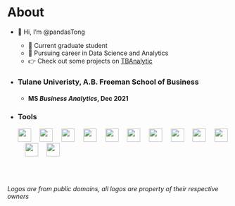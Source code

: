 About
=


+ 👋 Hi, I’m @pandasTong

    + 🎉 Current graduate student
    + 💪 Pursuing career in Data Science and Analytics 
    + 👉 Check out some projects on [TBAnalytic](https://tbanalytic.com) 
    
+ ### **Tulane Univeristy, A.B. Freeman School of Business**
    + #### MS *Business Analytics*, Dec 2021

+ ### Tools 
    <img src="https://cdn.svgporn.com/logos/python.svg" width="30" height="30"> &nbsp; &nbsp; 
    <img src="https://cdn.svgporn.com/logos/r-lang.svg" width="30" height="30"> &nbsp; &nbsp;
    <img src="https://cdn.svgporn.com/logos/tableau-icon.svg" width="30" height="30"> &nbsp; &nbsp;
    <img src="https://cdn.svgporn.com/logos/mysql.svg" width="30" height="30"> &nbsp; &nbsp;
    <img src="https://upload.wikimedia.org/wikipedia/commons/3/34/Microsoft_Office_Excel_%282019%E2%80%93present%29.svg" width="30" height="30"> &nbsp; &nbsp;
    <img src="https://cdn.svgporn.com/logos/google-analytics.svg" width="30" height="30"> &nbsp; &nbsp;
    <img src="https://cdn.svgporn.com/logos/sublimetext-icon.svg" width="30" height="30"> &nbsp; &nbsp;
    <img src="https://cdn.svgporn.com/logos/jupyter.svg" width="30" height="30"> &nbsp; &nbsp;
    <img src="https://cdn.svgporn.com/logos/aws.svg" width="30" height="30"> &nbsp; &nbsp;
    <img src="https://raw.githubusercontent.com/pandasTong/md_material/main/ssms.png" width="30" height="30"> &nbsp; &nbsp;
    <img src="https://cdn.svgporn.com/logos/wordpress-icon.svg" width="30" height="30"> &nbsp; &nbsp;
    <img src="https://raw.githubusercontent.com/pandasTong/md_material/main/dash.png" width="30" height="30"> &nbsp; &nbsp;
<br/>   
<br/>  

*Logos are from public domains, all logos are property of their respective owners*
